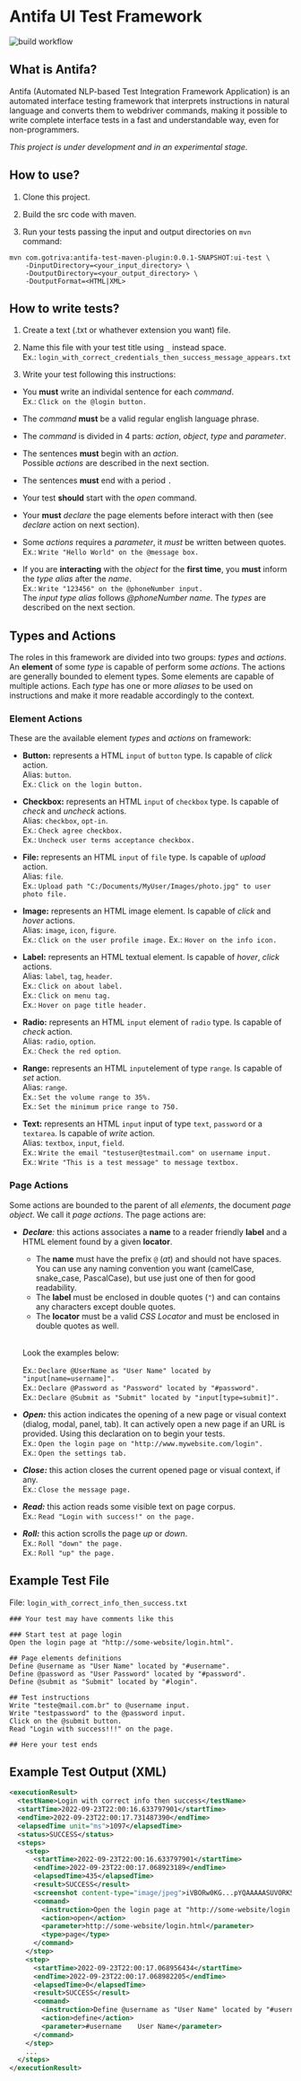 # Antifa UI Test Framework

![build workflow](https://github.com/fablakeson/antifa-ui-test-framework/actions/workflows/maven.yml/badge.svg)

## What is Antifa?

Antifa (Automated NLP-based Test Integration Framework Application) is an automated interface testing framework that interprets instructions in natural language and converts them to webdriver commands, making it possible to write complete interface tests in a fast and understandable way, even for non-programmers.

*This project is under development and in an experimental stage.*

## How to use?

1. Clone this project.

2. Build the src code with maven.

3. Run your tests passing the input and output directories on `mvn` command:
```
mvn com.gotriva:antifa-test-maven-plugin:0.0.1-SNAPSHOT:ui-test \
    -DinputDirectory=<your_input_directory> \
    -DoutputDirectory=<your_output_directory> \
    -DoutputFormat=<HTML|XML>
```

## How to write tests?

1. Create a text (.txt or whathever extension you want) file.

2. Name this file with your test title using `_` instead space.<br>
Ex.: `login_with_correct_credentials_then_success_message_appears.txt`

3. Write your test following this instructions:

- You **must** write an individal sentence for each *command*.<br>
  Ex.: `Click on the @login button.`

- The *command* **must** be a valid regular english language phrase.

- The *command* is divided in 4 parts: *action*, *object*, *type* and *parameter*.

- The sentences **must** begin with an *action*.<br>
  Possible *actions* are described in the next section.

- The sentences **must** end with a period `.`

- Your test **should** start with the *open* command.

- Your **must** *declare* the page elements before interact with then (see *declare* action on next section).

- Some *actions* requires a *parameter*, it *must* be written between quotes.<br>
  Ex.: `Write "Hello World" on the @message box.`
  
- If you are **interacting** with the *object* for the **first time**, you **must** inform the *type alias* after the *name*.<br>
  Ex.: `Write "123456" on the @phoneNumber input.`<br>
  The *input type alias* follows *@phoneNumber name*. The *types* are described on the next section.

## Types and Actions

The roles in this framework are divided into two groups: *types* and *actions*. An **element** of some *type* is capable of perform some *actions*. The actions are generally bounded to element types. Some elements are capable of multiple actions. Each *type* has one or more *aliases* to be used on instructions and make it more readable accordingly to the context.

### Element Actions

These are the available element *types* and *actions* on framework:

- **Button:** represents a HTML `input` of `button` type. Is capable of *click* action.<br>
Alias: `button`.<br>
Ex.: `Click on the login button.`

- **Checkbox:** represents an HTML `input` of `checkbox` type. Is capable of *check* and *uncheck* actions.<br>
Alias: `checkbox`, `opt-in`.<br>
Ex.: `Check agree checkbox.`<br>
Ex.: `Uncheck user terms acceptance checkbox.`

- **File:** represents an HTML `input` of `file` type. Is capable of *upload* action.<br>
Alias: `file`.<br>
Ex.: `Upload path "C:/Documents/MyUser/Images/photo.jpg" to user photo file.`

- **Image:** represents an HTML image element. Is capable of *click* and *hover* actions.<br>
Alias: `image`, `icon`, `figure`.<br>
Ex.: `Click on the user profile image.`
Ex.: `Hover on the info icon.`

- **Label:** represents an HTML textual element. Is capable of *hover*, *click* actions.<br>
Alias: `label`, `tag`, `header`.<br>
Ex.: `Click on about label.`<br>
Ex.: `Click on menu tag.`<br>
Ex.: `Hover on page title header.`<br>

- **Radio:** represents an HTML `input` element of `radio` type. Is capable of *check* action.<br>
Alias: `radio`, `option`.<br>
Ex.: `Check the red option`.

- **Range:** represents an HTML `input`element of type `range`. Is capable of *set* action.<br>
Alias: `range`.<br>
Ex.: `Set the volume range to 35%.`<br>
Ex.: `Set the minimum price range to 750.`

- **Text:** represents an HTML `input` input of type `text`, `password` or a `textarea`. Is capable of *write* action.<br>
Alias: `textbox`, `input`, `field`.<br>
Ex.: `Write the email "testuser@testmail.com" on username input.`<br>
Ex.: `Write "This is a test message" to message textbox.`

### Page Actions

Some actions are bounded to the parent of all *elements*, the document *page object*. We call it *page actions*. The page actions are:

- <em>**Declare**:</em> this actions associates a **name** to a reader friendly **label** and a HTML element found by a given **locator**.

  * The **name** must have the prefix `@` (*at*) and should not have spaces. You can use any naming convention you want (camelCase, snake_case, PascalCase), but use just one of then for good readability.<br>
  * The **label** must be enclosed in double quotes (`"`) and can contains any characters except double quotes.<br>
  * The **locator** must be a valid *CSS Locator* and must be enclosed in double quotes as well.<br><br>

  Look the examples below:

  Ex.: `Declare @UserName as "User Name" located by "input[name=username]".`<br>
  Ex.: `Declare @Password as "Password" located by "#password".`<br>
  Ex.: `Declare @Submit as "Submit" located by "input[type=submit]".`

- <em>**Open:**</em> this action indicates the opening of a new page or visual context (dialog, modal, panel, tab). It can actively open a new page if an URL is provided. Using this declaration on to begin your tests.<br>
Ex.: `Open the login page on "http://www.mywebsite.com/login".`<br>
Ex.: `Open the settings tab.`

- <em>**Close:**</em> this action closes the current opened page or visual context, if any.<br>
  Ex.: `Close the message page.`

- <em>**Read:**</em> this action reads some visible text on page corpus.<br>
  Ex.: `Read "Login with success!" on the page.`<br>

- <em>**Roll:**</em> this action scrolls the page *up* or *down*.<br>
  Ex.: `Roll "down" the page.`<br>
  Ex.: `Roll "up" the page.`


## Example Test File


File: `login_with_correct_info_then_success.txt`
```
### Your test may have comments like this

### Start test at page login
Open the login page at "http://some-website/login.html".

## Page elements definitions
Define @username as "User Name" located by "#username".
Define @password as "User Password" located by "#password".
Define @submit as "Submit" located by "#login".

## Test instructions
Write "teste@mail.com.br" to @username input.
Write "testpassword" to the @password input.
Click on the @submit button.
Read "Login with success!!!" on the page.

## Here your test ends
```

## Example Test Output (XML)

```xml
<executionResult>
  <testName>Login with correct info then success</testName>
  <startTime>2022-09-23T22:00:16.633797901</startTime>
  <endTime>2022-09-23T22:00:17.731487390</endTime>
  <elapsedTime unit="ms">1097</elapsedTime>
  <status>SUCCESS</status>
  <steps>
    <step>
      <startTime>2022-09-23T22:00:16.633797901</startTime>
      <endTime>2022-09-23T22:00:17.068923189</endTime>
      <elapsedTime>435</elapsedTime>
      <result>SUCCESS</result>
      <screenshot content-type="image/jpeg">iVBORw0KG...pYQAAAAASUVORK5CYII=</screenshot>
      <command>
        <instruction>Open the login page at "http://some-website/login.html".</instruction>
        <action>open</action>
        <parameter>http://some-website/login.html</parameter>
        <type>page</type>
      </command>
    </step>
    <step>
      <startTime>2022-09-23T22:00:17.068956434</startTime>
      <endTime>2022-09-23T22:00:17.068982205</endTime>
      <elapsedTime>0</elapsedTime>
      <result>SUCCESS</result>
      <command>
        <instruction>Define @username as "User Name" located by "#username".</instruction>
        <action>define</action>
        <parameter>#username	User Name</parameter>
      </command>
    </step>
    ...
  </steps>
</executionResult>
```